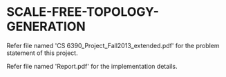 # SCALE-FREE-TOPOLOGY-GENERATION 

Refer file named 'CS 6390_Project_Fall2013_extended.pdf' for the problem statement of this project.

Refer file named 'Report.pdf' for the implementation details.

